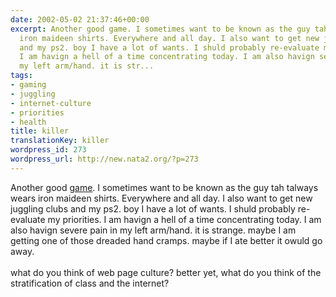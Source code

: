 ```yaml
---
date: 2002-05-02 21:37:46+00:00
excerpt: Another good game. I sometimes want to be known as the guy tah talways wears
  iron maideen shirts. Everywhere and all day. I also want to get new juggling clubs
  and my ps2. boy I have a lot of wants. I shuld probably re-evaluate my priorities.
  I am havign a hell of a time concentrating today. I am also havign severe pain in
  my left arm/hand. it is str...
tags:
- gaming
- juggling
- internet-culture
- priorities
- health
title: killer
translationKey: killer
wordpress_id: 273
wordpress_url: http://new.nata2.org/?p=273
---
```


Another good <a href="http://killer.flaboratorium.org/">game</a>. I sometimes want to be known as the guy tah talways wears iron maideen shirts. Everywhere and all day. I also want to get new juggling clubs and my ps2. boy I have a lot of wants. I shuld probably re-evaluate my priorities. I am havign a hell of a time concentrating today. I am also havign severe pain in my left arm/hand. it is strange. maybe I am getting one of those dreaded hand cramps. maybe if I ate better it owuld go away. <br/><br/>what do you think of web page culture? better yet, what do you think of the stratification of class and the internet?